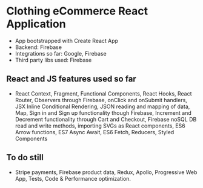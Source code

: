 # Clothing eCommerce React Application

- App bootstrapped with Create React App
- Backend: Firebase
- Integrations so far: Google, Firebase
- Third party libs used: Firebase

## React and JS features used so far

- React Context, Fragment, Functional Components, React Hooks, React Router, Observers through Firebase, onClick and onSubmit handlers, JSX Inline Conditional Rendering, JSON reading and mapping of data, Map, Sign in and Sign up functionality though Firebase, Increment and Decrement functionality through Cart and Checkout, Firebase noSQL DB read and write methods, importing SVGs as React components, ES6 Arrow functions, ES7 Async Await, ES6 Fetch, Reducers, Styled Components

## To do still

- Stripe payments, Firebase product data, Redux, Apollo, Progressive Web App, Tests, Code & Performance optimization.
